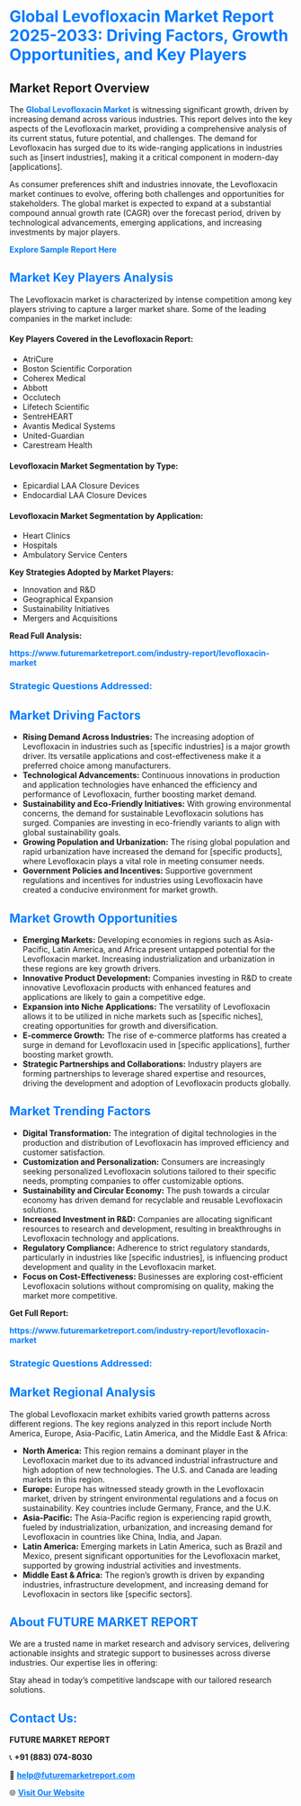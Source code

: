 <h1 style="color: #007BFF;">Global Levofloxacin Market Report 2025-2033: Driving Factors, Growth Opportunities, and Key Players</h1>

<section id="overview">
<h2>Market Report Overview</h2>
<p>The <a href="https://www.futuremarketreport.com/industry-report/levofloxacin-market" style="color: #007BFF; text-decoration: none;"><strong>Global Levofloxacin Market</strong></a> is witnessing significant growth, driven by increasing demand across various industries. This report delves into the key aspects of the Levofloxacin market, providing a comprehensive analysis of its current status, future potential, and challenges. The demand for Levofloxacin has surged due to its wide-ranging applications in industries such as [insert industries], making it a critical component in modern-day [applications].</p>
<p>As consumer preferences shift and industries innovate, the Levofloxacin market continues to evolve, offering both challenges and opportunities for stakeholders. The global market is expected to expand at a substantial compound annual growth rate (CAGR) over the forecast period, driven by technological advancements, emerging applications, and increasing investments by major players.</p>
</section>

<section id="overview">
<p><a href="https://www.futuremarketreport.com/request-sample/reportId=35956" style="color: #007BFF; text-decoration: none;"><strong>Explore Sample Report Here</strong></a></p>
</section>

<section id="key-players">
<h2 style="color: #007BFF;">Market Key Players Analysis</h2>
<p>The Levofloxacin market is characterized by intense competition among key players striving to capture a larger market share. Some of the leading companies in the market include:</p>
<h4>Key Players Covered in the Levofloxacin Report:</h4>
<ul><li>AtriCure</li><li>Boston Scientific Corporation</li><li>Coherex Medical</li><li>Abbott</li><li>Occlutech</li><li>Lifetech Scientific</li><li>SentreHEART</li><li>Avantis Medical Systems</li><li>United-Guardian</li><li>Carestream Health</li></ul>
<h4>Levofloxacin Market Segmentation by Type:</h4>
<ul><li>Epicardial LAA Closure Devices</li><li>Endocardial LAA Closure Devices</li></ul>

<h4>Levofloxacin Market Segmentation by Application:</h4>
<ul><li>Heart Clinics</li><li>Hospitals</li><li>Ambulatory Service Centers</li></ul>
<p><strong>Key Strategies Adopted by Market Players:</strong></p>
<ul>
<li>Innovation and R&D</li>
<li>Geographical Expansion</li>
<li>Sustainability Initiatives</li>
<li>Mergers and Acquisitions</li>
</ul>
</section>

<section>
<p><strong>Read Full Analysis: </strong></p><a href="https://www.futuremarketreport.com/industry-report/levofloxacin-market" style="color: #007BFF; text-decoration: none;"><strong>https://www.futuremarketreport.com/industry-report/levofloxacin-market</strong></a>
<h3 style="color: #007BFF;">Strategic Questions Addressed:</h3>
</section>

<section id="driving-factors">
<h2 style="color: #007BFF;">Market Driving Factors</h2>
<ul>
<li><strong>Rising Demand Across Industries:</strong> The increasing adoption of Levofloxacin in industries such as [specific industries] is a major growth driver. Its versatile applications and cost-effectiveness make it a preferred choice among manufacturers.</li>
<li><strong>Technological Advancements:</strong> Continuous innovations in production and application technologies have enhanced the efficiency and performance of Levofloxacin, further boosting market demand.</li>
<li><strong>Sustainability and Eco-Friendly Initiatives:</strong> With growing environmental concerns, the demand for sustainable Levofloxacin solutions has surged. Companies are investing in eco-friendly variants to align with global sustainability goals.</li>
<li><strong>Growing Population and Urbanization:</strong> The rising global population and rapid urbanization have increased the demand for [specific products], where Levofloxacin plays a vital role in meeting consumer needs.</li>
<li><strong>Government Policies and Incentives:</strong> Supportive government regulations and incentives for industries using Levofloxacin have created a conducive environment for market growth.</li>
</ul>
</section>

<section id="growth-opportunities">
<h2 style="color: #007BFF;">Market Growth Opportunities</h2>
<ul>
<li><strong>Emerging Markets:</strong> Developing economies in regions such as Asia-Pacific, Latin America, and Africa present untapped potential for the Levofloxacin market. Increasing industrialization and urbanization in these regions are key growth drivers.</li>
<li><strong>Innovative Product Development:</strong> Companies investing in R&D to create innovative Levofloxacin products with enhanced features and applications are likely to gain a competitive edge.</li>
<li><strong>Expansion into Niche Applications:</strong> The versatility of Levofloxacin allows it to be utilized in niche markets such as [specific niches], creating opportunities for growth and diversification.</li>
<li><strong>E-commerce Growth:</strong> The rise of e-commerce platforms has created a surge in demand for Levofloxacin used in [specific applications], further boosting market growth.</li>
<li><strong>Strategic Partnerships and Collaborations:</strong> Industry players are forming partnerships to leverage shared expertise and resources, driving the development and adoption of Levofloxacin products globally.</li>
</ul>
</section>

<section id="trending-factors">
<h2 style="color: #007BFF;">Market Trending Factors</h2>
<ul>
<li><strong>Digital Transformation:</strong> The integration of digital technologies in the production and distribution of Levofloxacin has improved efficiency and customer satisfaction.</li>
<li><strong>Customization and Personalization:</strong> Consumers are increasingly seeking personalized Levofloxacin solutions tailored to their specific needs, prompting companies to offer customizable options.</li>
<li><strong>Sustainability and Circular Economy:</strong> The push towards a circular economy has driven demand for recyclable and reusable Levofloxacin solutions.</li>
<li><strong>Increased Investment in R&D:</strong> Companies are allocating significant resources to research and development, resulting in breakthroughs in Levofloxacin technology and applications.</li>
<li><strong>Regulatory Compliance:</strong> Adherence to strict regulatory standards, particularly in industries like [specific industries], is influencing product development and quality in the Levofloxacin market.</li>
<li><strong>Focus on Cost-Effectiveness:</strong> Businesses are exploring cost-efficient Levofloxacin solutions without compromising on quality, making the market more competitive.</li>
</ul>
</section>

<section>
<p><strong>Get Full Report: </strong></p><a href="https://www.futuremarketreport.com/industry-report/levofloxacin-market" style="color: #007BFF; text-decoration: none;"><strong>https://www.futuremarketreport.com/industry-report/levofloxacin-market</strong></a>
<h3 style="color: #007BFF;">Strategic Questions Addressed:</h3>
</section>


<section id="regional-analysis">
<h2 style="color: #007BFF;">Market Regional Analysis</h2>
<p>The global Levofloxacin market exhibits varied growth patterns across different regions. The key regions analyzed in this report include North America, Europe, Asia-Pacific, Latin America, and the Middle East & Africa:</p>
<ul>
<li><strong>North America:</strong> This region remains a dominant player in the Levofloxacin market due to its advanced industrial infrastructure and high adoption of new technologies. The U.S. and Canada are leading markets in this region.</li>
<li><strong>Europe:</strong> Europe has witnessed steady growth in the Levofloxacin market, driven by stringent environmental regulations and a focus on sustainability. Key countries include Germany, France, and the U.K.</li>
<li><strong>Asia-Pacific:</strong> The Asia-Pacific region is experiencing rapid growth, fueled by industrialization, urbanization, and increasing demand for Levofloxacin in countries like China, India, and Japan.</li>
<li><strong>Latin America:</strong> Emerging markets in Latin America, such as Brazil and Mexico, present significant opportunities for the Levofloxacin market, supported by growing industrial activities and investments.</li>
<li><strong>Middle East & Africa:</strong> The region’s growth is driven by expanding industries, infrastructure development, and increasing demand for Levofloxacin in sectors like [specific sectors].</li>
</ul>
</section>

<footer>
<h2 style="color: #007BFF;">About FUTURE MARKET REPORT</h2>
<p>We are a trusted name in market research and advisory services, delivering actionable insights and strategic support to businesses across diverse industries. Our expertise lies in offering:</p>

<p>Stay ahead in today’s competitive landscape with our tailored research solutions.</p>

<h2 style="color: #007BFF;">Contact Us:</h2>
<p><strong>FUTURE MARKET REPORT</strong></p>
<p>📞 <strong>+91 (883) 074-8030</strong></p>
<p>📧 <strong><a href="mailto:help@futuremarketreport.com" style="color: #007BFF;">help@futuremarketreport.com</a></strong></p>
<p>🌐 <strong><a href="https://www.futuremarketreport.com/" style="color: #007BFF;">Visit Our Website</a></strong></p>
</footer>